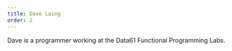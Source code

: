 ```yaml
---
title: Dave Laing
order: 2
---
```


Dave is a programmer working at the Data61 Functional Programming Labs.
